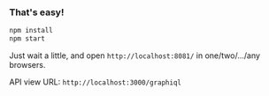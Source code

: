### That's easy!

```bash
npm install
npm start
```

Just wait a little, and open `http://localhost:8081/` in one/two/.../any browsers.

API view URL: `http://localhost:3000/graphiql`